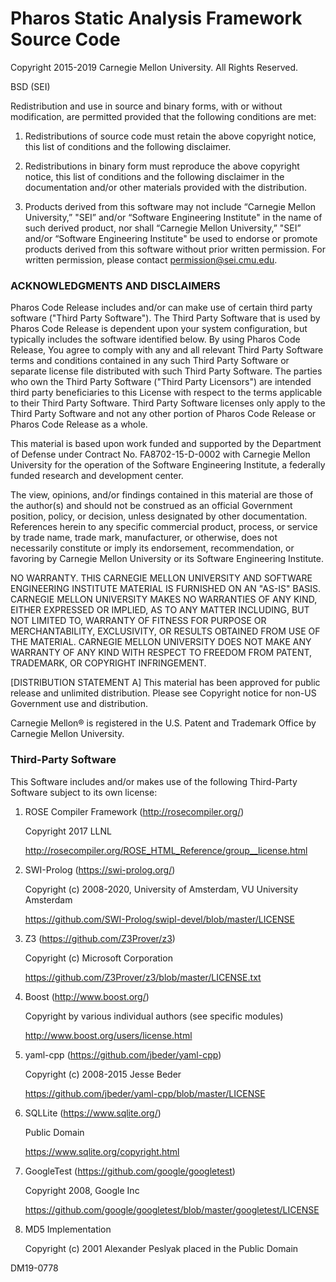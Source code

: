 # Pharos Static Analysis Framework Source Code

Copyright 2015-2019 Carnegie Mellon University. All Rights Reserved.

BSD (SEI)

Redistribution and use in source and binary forms, with or without
modification, are permitted provided that the following conditions are
met:

1. Redistributions of source code must retain the above copyright
notice, this list of conditions and the following disclaimer.

2. Redistributions in binary form must reproduce the above copyright
notice, this list of conditions and the following disclaimer in the
documentation and/or other materials provided with the distribution.

3. Products derived from this software may not include “Carnegie
Mellon University,” "SEI” and/or “Software Engineering Institute" in
the name of such derived product, nor shall “Carnegie Mellon
University,” "SEI” and/or “Software Engineering Institute" be used to
endorse or promote products derived from this software without prior
written permission. For written permission, please contact
permission@sei.cmu.edu.

### ACKNOWLEDGMENTS AND DISCLAIMERS

Pharos Code Release includes and/or can make use of certain third
party software ("Third Party Software"). The Third Party Software that
is used by Pharos Code Release is dependent upon your system
configuration, but typically includes the software identified
below. By using Pharos Code Release, You agree to comply with any and
all relevant Third Party Software terms and conditions contained in
any such Third Party Software or separate license file distributed
with such Third Party Software. The parties who own the Third Party
Software ("Third Party Licensors") are intended third party
beneficiaries to this License with respect to the terms applicable to
their Third Party Software. Third Party Software licenses only apply
to the Third Party Software and not any other portion of Pharos Code
Release or Pharos Code Release as a whole.

This material is based upon work funded and supported by the
Department of Defense under Contract No. FA8702-15-D-0002 with
Carnegie Mellon University for the operation of the Software
Engineering Institute, a federally funded research and development
center.

The view, opinions, and/or findings contained in this material are
those of the author(s) and should not be construed as an official
Government position, policy, or decision, unless designated by other
documentation.  References herein to any specific commercial product,
process, or service by trade name, trade mark, manufacturer, or
otherwise, does not necessarily constitute or imply its endorsement,
recommendation, or favoring by Carnegie Mellon University or its
Software Engineering Institute.

NO WARRANTY. THIS CARNEGIE MELLON UNIVERSITY AND SOFTWARE ENGINEERING
INSTITUTE MATERIAL IS FURNISHED ON AN "AS-IS" BASIS. CARNEGIE MELLON
UNIVERSITY MAKES NO WARRANTIES OF ANY KIND, EITHER EXPRESSED OR
IMPLIED, AS TO ANY MATTER INCLUDING, BUT NOT LIMITED TO, WARRANTY OF
FITNESS FOR PURPOSE OR MERCHANTABILITY, EXCLUSIVITY, OR RESULTS
OBTAINED FROM USE OF THE MATERIAL. CARNEGIE MELLON UNIVERSITY DOES NOT
MAKE ANY WARRANTY OF ANY KIND WITH RESPECT TO FREEDOM FROM PATENT,
TRADEMARK, OR COPYRIGHT INFRINGEMENT.

[DISTRIBUTION STATEMENT A] This material has been approved for public
release and unlimited distribution.  Please see Copyright notice for
non-US Government use and distribution.

Carnegie Mellon® is registered in the U.S. Patent and Trademark Office
by Carnegie Mellon University.

### Third-Party Software

This Software includes and/or makes use of the following Third-Party
Software subject to its own license:


1. ROSE Compiler Framework (http://rosecompiler.org/)

   Copyright 2017 LLNL

   http://rosecompiler.org/ROSE_HTML_Reference/group__license.html

2. SWI-Prolog (https://swi-prolog.org/)

   Copyright (c) 2008-2020, University of Amsterdam, VU University Amsterdam

   https://github.com/SWI-Prolog/swipl-devel/blob/master/LICENSE

3. Z3 (https://github.com/Z3Prover/z3)

   Copyright (c) Microsoft Corporation

   https://github.com/Z3Prover/z3/blob/master/LICENSE.txt

4. Boost (http://www.boost.org/)

   Copyright by various individual authors (see specific modules)

   http://www.boost.org/users/license.html

5. yaml-cpp (https://github.com/jbeder/yaml-cpp)

   Copyright (c) 2008-2015 Jesse Beder

   https://github.com/jbeder/yaml-cpp/blob/master/LICENSE

6. SQLLite (https://www.sqlite.org/)

   Public Domain

   https://www.sqlite.org/copyright.html

7. GoogleTest (https://github.com/google/googletest)

   Copyright 2008, Google Inc

   https://github.com/google/googletest/blob/master/googletest/LICENSE

8. MD5 Implementation

   Copyright (c) 2001 Alexander Peslyak placed in the Public Domain

DM19-0778
